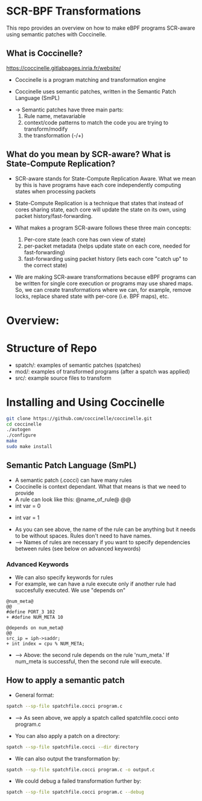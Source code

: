# SCR-BPF Transformations

This repo provides an overview on how to make eBPF programs SCR-aware using semantic patches with Coccinelle.

## What is Coccinelle?
https://coccinelle.gitlabpages.inria.fr/website/ 
- Coccinelle is a program matching and transformation engine 

- Coccinelle uses semantic patches, written in the Semantic Patch Language (SmPL)
* -> Semantic patches have three main parts:
    1. Rule name, metavariable
    2. context/code patterns to match the code you are trying to transform/modify
    3. the transformation (-/+)

## What do you mean by SCR-aware? What is State-Compute Replication?
- SCR-aware stands for State-Compute Replication Aware. What we mean by this is have programs have each core independently computing states when processing packets

- State-Compute Replication is a technique that states that instead of cores sharing state, each core will update the state on its own, using packet history/fast-forwarding.

- What makes a program SCR-aware follows these three main concepts:
    1. Per-core state (each core has own view of state)
    2. per-packet metadata (helps update state on each core, needed for fast-forwarding)
    3. fast-forwarding using packet history (lets each core "catch up" to the correct state)

- We are making SCR-aware transformations because eBPF programs can be written for single core execution or programs may use shared maps. So, we can create transformations where we can, for example, remove locks, replace shared state with per-core (i.e. BPF maps), etc.

# Overview:


# Structure of Repo
- spatch/: examples of semantic patches (spatches)
- mod/: examples of transformed programs (after a spatch was applied)
- src/: example source files to transform

# Installing and Using Coccinelle
```bash
git clone https://github.com/coccinelle/coccinelle.git
cd coccinelle
./autogen
./configure
make 
sudo make install
```


## Semantic Patch Language (SmPL)
- A semantic patch (.cocci) can have many rules 
- Coccinelle is context dependant. What that means is that we need to provide 
- A rule can look like this:
@name_of_rule@
@@
- int var = 0
+ int var = 1

- As you can see above, the name of the rule can be anything but it needs to be without spaces. Rules don't need to have names.
- --> Names of rules are necessary if you want to specify dependencies between rules (see below on advanced keywords)


### Advanced Keywords
- We can also specify keywords for rules
- For example, we can have a rule execute only if another rule had succesfully executed. We use "depends on"
```
@num_meta@
@@
#define PORT_3 102
+ #define NUM_META 10

@depends on num_meta@
@@
src_ip = iph->saddr;
+ int index = cpu % NUM_META;
```
- --> Above: the second rule depends on the rule 'num_meta.' If num_meta is successful, then the second rule will execute.

## How to apply a semantic patch
- General format:
```bash
spatch --sp-file spatchfile.cocci program.c 
```
-  --> As seen above, we apply a spatch called spatchfile.cocci onto program.c

- You can also apply a patch on a directory:
```bash
spatch --sp-file spatchfile.cocci --dir directory
```
- We can also output the transformation by:
```bash
spatch --sp-file spatchfile.cocci program.c -o output.c
```
- We could debug a failed transformation further by:
```bash
spatch --sp-file spatchfile.cocci program.c --debug 
```